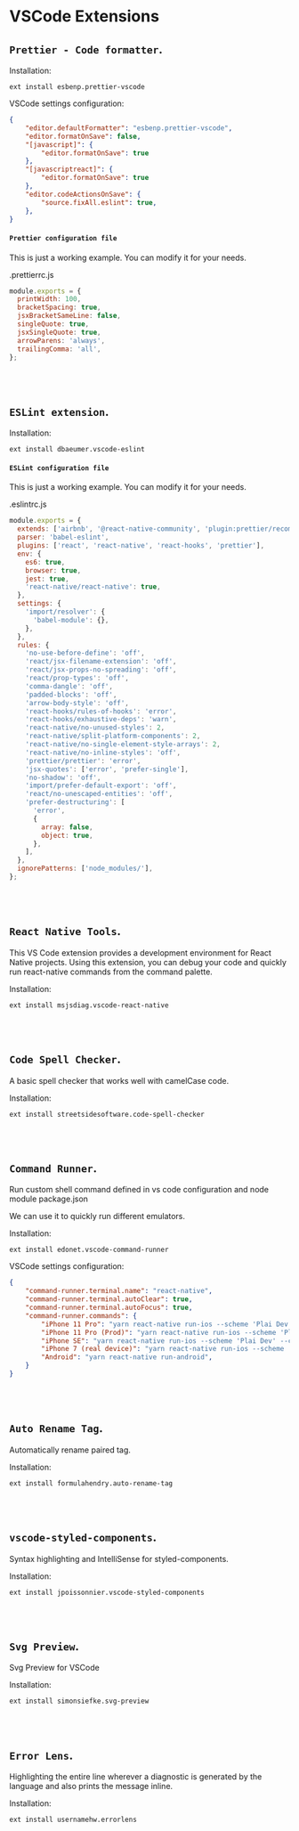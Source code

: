 # VSCode Extensions

## `Prettier - Code formatter`.
Installation:

```
ext install esbenp.prettier-vscode
```

VSCode settings configuration:

```json
{
    "editor.defaultFormatter": "esbenp.prettier-vscode",
    "editor.formatOnSave": false,
    "[javascript]": {
        "editor.formatOnSave": true
    },
    "[javascriptreact]": {
        "editor.formatOnSave": true
    },
    "editor.codeActionsOnSave": {
        "source.fixAll.eslint": true,
    },
}
 ```


#### `Prettier configuration file` 

This is just a working example. You can modify it for your needs.

.prettierrc.js

```js
module.exports = {
  printWidth: 100,
  bracketSpacing: true,
  jsxBracketSameLine: false,
  singleQuote: true,
  jsxSingleQuote: true,
  arrowParens: 'always',
  trailingComma: 'all',
};

```
<br/>
<br/>


## `ESLint extension`.
Installation:

```
ext install dbaeumer.vscode-eslint
```

#### `ESLint configuration file` 

This is just a working example. You can modify it for your needs.

.eslintrc.js

```js
module.exports = {
  extends: ['airbnb', '@react-native-community', 'plugin:prettier/recommended', 'prettier'],
  parser: 'babel-eslint',
  plugins: ['react', 'react-native', 'react-hooks', 'prettier'],
  env: {
    es6: true,
    browser: true,
    jest: true,
    'react-native/react-native': true,
  },
  settings: {
    'import/resolver': {
      'babel-module': {},
    },
  },
  rules: {
    'no-use-before-define': 'off',
    'react/jsx-filename-extension': 'off',
    'react/jsx-props-no-spreading': 'off',
    'react/prop-types': 'off',
    'comma-dangle': 'off',
    'padded-blocks': 'off',
    'arrow-body-style': 'off',
    'react-hooks/rules-of-hooks': 'error',
    'react-hooks/exhaustive-deps': 'warn',
    'react-native/no-unused-styles': 2,
    'react-native/split-platform-components': 2,
    'react-native/no-single-element-style-arrays': 2,
    'react-native/no-inline-styles': 'off',
    'prettier/prettier': 'error',
    'jsx-quotes': ['error', 'prefer-single'],
    'no-shadow': 'off',
    'import/prefer-default-export': 'off',
    'react/no-unescaped-entities': 'off',
    'prefer-destructuring': [
      'error',
      {
        array: false,
        object: true,
      },
    ],
  },
  ignorePatterns: ['node_modules/'],
};
```

<br/>
<br/>

## `React Native Tools`.
This VS Code extension provides a development environment for React Native projects. Using this extension, you can debug your code and quickly run react-native commands from the command palette.

Installation:
```
ext install msjsdiag.vscode-react-native
```

<br/>
<br/>

## `Code Spell Checker`.
A basic spell checker that works well with camelCase code.

Installation:
```
ext install streetsidesoftware.code-spell-checker
```

<br/>
<br/>

## `Command Runner`.
Run custom shell command defined in vs code configuration and node module package.json

We can use it to quickly run different emulators.

Installation:
```
ext install edonet.vscode-command-runner
```
VSCode settings configuration:
```json
{
    "command-runner.terminal.name": "react-native",
    "command-runner.terminal.autoClear": true,
    "command-runner.terminal.autoFocus": true,
    "command-runner.commands": {
        "iPhone 11 Pro": "yarn react-native run-ios --scheme 'Plai Dev' --configuration 'Debug' --simulator='iPhone 11 Pro (13.5)'",
        "iPhone 11 Pro (Prod)": "yarn react-native run-ios --scheme 'Plai' --configuration 'Release' --simulator='iPhone 11 Pro'",
        "iPhone SE": "yarn react-native run-ios --scheme 'Plai Dev' --configuration 'Debug' --simulator='iPhone SE (2nd generation)'",
        "iPhone 7 (real device)": "yarn react-native run-ios --scheme 'Plai Dev' --configuration 'Debug' --device='iPhone (Your_Phone_Name)'",
        "Android": "yarn react-native run-android",
    }
}
```
<br/>
<br/>

## `Auto Rename Tag`.
Automatically rename paired tag.

Installation:
```
ext install formulahendry.auto-rename-tag
```

<br/>
<br/>

## `vscode-styled-components`.
Syntax highlighting and IntelliSense for styled-components.

Installation:
```
ext install jpoissonnier.vscode-styled-components
```

<br/>
<br/>

## `Svg Preview`.
Svg Preview for VSCode

Installation:
```
ext install simonsiefke.svg-preview
```

<br/>
<br/>

## `Error Lens`.
Highlighting the entire line wherever a diagnostic is generated by the language and also prints the message inline.

Installation:
```
ext install usernamehw.errorlens
```



